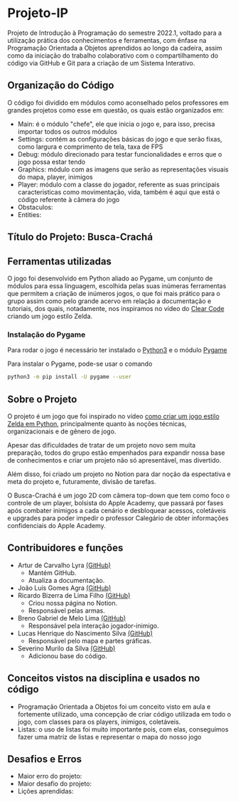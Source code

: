 # Projeto-IP

Projeto de Introdução à Programação do semestre 2022.1, voltado para a utilização prática dos conhecimentos e ferramentas, com ênfase na Programação Orientada a Objetos aprendidos ao longo da cadeira, assim como da iniciação do trabalho colaborativo com o compartilhamento do código via GitHub e Git para a criação de um Sistema Interativo.

## Organização do Código

O código foi dividido em módulos como aconselhado pelos professores em grandes projetos como esse em questão, os quais estão organizados em:

- Main: é o módulo "chefe", ele que inicia o jogo e, para isso, precisa importar todos os outros módulos
- Settings: contém as configurações básicas do jogo e que serão fixas, como largura e comprimento de tela, taxa de FPS
- Debug: módulo direcionado para testar funcionalidades e erros que o jogo possa estar tendo
- Graphics: módulo com as imagens que serão as representações visuais do mapa, player, inimigos
- Player: módulo com a classe do jogador, referente as suas principais caracteristicas como movimentação, vida, também é aqui que está o código referente à câmera do jogo
- Obstaculos: 
- Entities: 

## Título do Projeto: Busca-Crachá
## Ferramentas utilizadas

O jogo foi desenvolvido em Python aliado ao Pygame, um conjunto de módulos para essa linguagem, escolhida pelas suas inúmeras ferramentas que permitem a criação de inúmeros jogos, o que foi mais prático para o grupo assim como pelo grande acervo em relação a documentação e tutoriais, dos quais, notadamente, nos inspiramos no vídeo do [Clear Code](https://www.youtube.com/c/ClearCode) criando um jogo estilo Zelda.
### Instalação do Pygame

Para rodar o jogo é necessário ter instalado o [Python3](https://www.python.org/downloads/) e o módulo [Pygame](https://www.pygame.org/)

Para instalar o Pygame, pode-se usar o comando
```sh
python3 -m pip install -U pygame --user
```

## Sobre o Projeto

O projeto é um jogo que foi inspirado no vídeo [como criar um jogo estilo Zelda em Python](https://www.youtube.com/watch?v=QU1pPzEGrqw), principalmente quanto às noções técnicas, organizacionais e de gênero de jogo.

Apesar das dificuldades de tratar de um projeto novo sem muita preparação, todos do grupo estão empenhados para expandir nossa base de conhecimentos e criar um projeto não só apresentável, mas divertido.

Além disso, foi criado um projeto no Notion para dar noção da espectativa e meta do projeto e, futuramente, divisão de tarefas.

O Busca-Crachá é um jogo 2D com câmera top-down que tem como foco o controle de um player, bolsista do Apple Academy, que passará por fases após combater inimigos a cada cenário e desbloquear acessos, coletáveis  e upgrades  para poder impedir o professor Calegário de obter informações confidenciais do Apple Academy.

## Contribuidores e funções

- Artur de Carvalho Lyra <a href="https://github.com/arcaly">(GitHub)</a>
    - Mantém GitHub.
    - Atualiza a documentação.
- João Luís Gomes Agra <a href="https://github.com/joca113">(GitHub)</a>
- Ricardo Bizerra de Lima Filho <a href="https://github.com/ricardobizerra">(GitHub)</a>
    - Criou nossa página no Notion.
    - Responsável pelas armas.
- Breno Gabriel de Melo Lima  <a href="https://github.com/breno-gabriel">(GitHub)</a>
    - Responsável pela interação jogador-inimigo.
- Lucas Henrique do Nascimento Silva <a href="https://github.com/lucashnss ">(GitHub)</a>
    - Responsável pelo mapa e partes gráficas.
- Severino Murilo da Silva <a href="https://github.com/Mur1loo">(GitHub)</a>
    - Adicionou base do código.

## Conceitos vistos na disciplina e usados no código

- Programação Orientada a Objetos foi um conceito visto em aula e fortemente utilizado, uma concepção de criar código utilizada em todo o jogo, com classes para os players, inimigos, coletáveis.
- Listas: o uso de listas foi muito importante pois, com elas, conseguimos fazer uma matriz de listas e representar o mapa do nosso jogo

## Desafios e Erros
- Maior erro do projeto:
- Maior desafio do projeto:
- Lições aprendidas:
